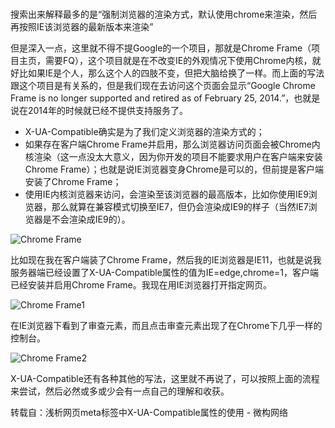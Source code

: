 ###  <meta http-equiv="X-UA-Compatible" content="IE=edge,chrome=1">

搜索出来解释最多的是“强制浏览器的渲染方式，默认使用chrome来渲染，然后再按照IE该浏览器的最新版本来渲染”

但是深入一点，这里就不得不提Google的一个项目，那就是Chrome Frame（项目主页，需要FQ），这个项目就是在不改变IE的外观情况下使用Chrome内核，就好比如果IE是个人，那么这个人的四肢不变，但把大脑给换了一样。而上面的写法跟这个项目是有关系的，但是我们现在去访问这个页面会显示“Google Chrome Frame is no longer supported and retired as of February 25, 2014.”，也就是说在2014年的时候就已经不提供支持服务了。

* X-UA-Compatible确实是为了我们定义浏览器的渲染方式的；
* 如果存在客户端Chrome Frame并启用，那么浏览器访问页面会被Chrome内核渲染（这一点没太大意义，因为你开发的项目不能要求用户在客户端来安装Chrome Frame）；也就是说IE浏览器变身Chrome是可以的，但前提是客户端安装了Chrome Frame；
* 使用IE内核浏览器来访问，会渲染至该浏览器的最高版本，比如你使用IE9浏览器，那么就算在兼容模式切换至IE7，但仍会渲染成IE9的样子（当然IE7浏览器是不会渲染成IE9的）。

![Chrome Frame](https://www.csweigou.com/wp-content/uploads/2016/06/234.jpg)

比如现在我在客户端装了Chrome Frame，然后我的IE浏览器是IE11，也就是说我服务器端已经设置了X-UA-Compatible属性的值为IE=edge,chrome=1，客户端已经安装并启用Chrome Frame。我现在用IE浏览器打开指定网页。

![Chrome Frame1](https://www.csweigou.com/wp-content/uploads/2016/06/2355235.png)

在IE浏览器下看到了审查元素，而且点击审查元素出现了在Chrome下几乎一样的控制台。

![Chrome Frame2](https://www.csweigou.com/wp-content/uploads/2016/06/233333.jpg)

X-UA-Compatible还有各种其他的写法，这里就不再说了，可以按照上面的流程来尝试，然后必然或多或少会有一点自己的理解和收获。

转载自：浅析网页meta标签中X-UA-Compatible属性的使用 - 微构网络

